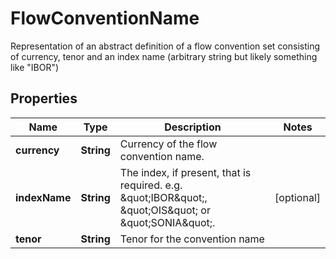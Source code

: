

# FlowConventionName

Representation of an abstract definition of a flow convention set consisting of currency, tenor and an index name (arbitrary string but likely something like \"IBOR\")

## Properties

Name | Type | Description | Notes
------------ | ------------- | ------------- | -------------
**currency** | **String** | Currency of the flow convention name. | 
**indexName** | **String** | The index, if present, that is required. e.g. \&quot;IBOR\&quot;, \&quot;OIS\&quot; or \&quot;SONIA\&quot;. |  [optional]
**tenor** | **String** | Tenor for the convention name | 



